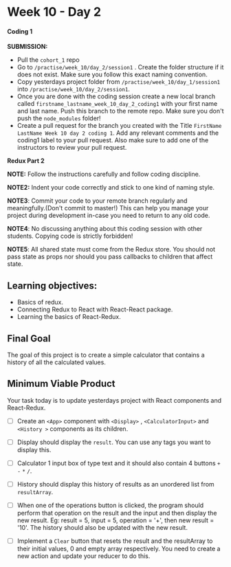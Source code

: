 # Week 10 - Day 2

#### Coding 1

**SUBMISSION:**

- Pull the `cohort_1` repo
- Go to `/practise/week_10/day_2/session1` . Create the folder structure if it does not exist. Make sure you follow this exact naming convention.
- Copy yesterdays project folder from `/practise/week_10/day_1/session1` into `/practise/week_10/day_2/session1`.
- Once you are done with the coding session create a new local branch called `firstname_lastname_week_10_day_2_coding1` with your first name and last name. Push this branch to the remote repo. Make sure you don't push the `node_modules` folder!
- Create a pull request for the branch you created with the Title `FirstName LastName Week 10 day 2 coding 1`. Add any relevant comments and the coding1 label to your pull request. Also make sure to add one of the instructors to review your pull request.


**Redux Part 2**

**NOTE:** Follow the instructions carefully and follow coding discipline.

**NOTE2:** Indent your code correctly and stick to one kind of naming style.

**NOTE3**: Commit your code to your remote branch regularly and meaningfully.(Don't commit to master!) This can help you manage your project during development in-case you need to return to any old code. 

**NOTE4**: No discussing anything about this coding session with other students. Copying code is strictly forbidden!

**NOTE5**: All shared state must come from the Redux store. You should not pass state as props nor should you pass callbacks to children that affect state. 

## Learning objectives:
- Basics of redux.
- Connecting Redux to React with React-React package.
- Learning the basics of React-Redux.

## Final Goal

The goal of this project is to create a simple calculator that contains a history of all the calculated values. 

## Minimum Viable Product

Your task today is to update yesterdays project with React components and React-Redux.

- [ ] Create an `<App>` component with `<Display>` , `<CalculatorInput>` and `<History >` components as its children.
- [ ] Display should display the `result`. You can use any tags you want to display this. 
- [ ] Calculator 1 input box of type text and it should also contain 4 buttons `+` `-` `*` `/`.
- [ ] History should display this history of results as an unordered list from `resultArray`.
- [ ] When one of the operations button is clicked, the program should perform that operation on the result and the input and then display the new result.  Eg: result = 5, input = 5, operation = '+', then new result = '10'. The history should also be updated with the new result. 
- [ ] Implement a `Clear` button that resets the result and the resultArray to their initial values, 0 and empty array respectively. You need to create a new action and update your reducer to do this.





    


